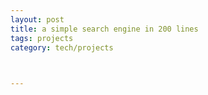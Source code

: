 ```yaml
---
layout: post
title: a simple search engine in 200 lines
tags: projects
category: tech/projects

 

---
```


<script src="https://gist.github.com/selimslab/7d63349e4e247fbcf7ff9dd01c300b42.js"></script>